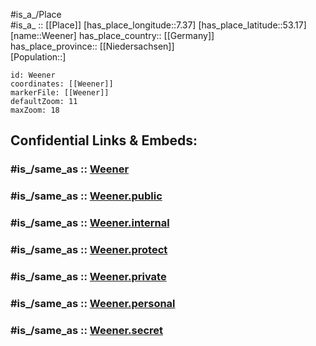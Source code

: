 ﻿---
confidential: public
isDeleted: false
location:
- 53.17
- 7.37
mapmarker: city
mapzoom:
- 7
- 12
SpocWebEntityId: 35475
tags:
- geo/City
type: City
---

#is_a_/Place  
#is_a_ :: [[Place]] 
[has_place_longitude::7.37] 
[has_place_latitude::53.17] 
[name::Weener] 
has_place_country:: [[Germany]]  
has_place_province:: [[Niedersachsen]]  
[Population::] 



```leaflet
id: Weener
coordinates: [[Weener]] 
markerFile: [[Weener]] 
defaultZoom: 11 
maxZoom: 18
```


## Confidential Links & Embeds: 

### #is_/same_as :: [Weener](/_Standards/Earth/Continent/Europe/Europe~Central/Germany/Germany~West/Niedersachsen/counties~Niedersachsen/Leer/cities~Leer/Weener.md) 

### #is_/same_as :: [Weener.public](/_public/Earth/Continent/Europe/Europe~Central/Germany/Germany~West/Niedersachsen/counties~Niedersachsen/Leer/cities~Leer/Weener.public.md) 

### #is_/same_as :: [Weener.internal](/_internal/Earth/Continent/Europe/Europe~Central/Germany/Germany~West/Niedersachsen/counties~Niedersachsen/Leer/cities~Leer/Weener.internal.md) 

### #is_/same_as :: [Weener.protect](/_protect/Earth/Continent/Europe/Europe~Central/Germany/Germany~West/Niedersachsen/counties~Niedersachsen/Leer/cities~Leer/Weener.protect.md) 

### #is_/same_as :: [Weener.private](/_private/Earth/Continent/Europe/Europe~Central/Germany/Germany~West/Niedersachsen/counties~Niedersachsen/Leer/cities~Leer/Weener.private.md) 

### #is_/same_as :: [Weener.personal](/_personal/Earth/Continent/Europe/Europe~Central/Germany/Germany~West/Niedersachsen/counties~Niedersachsen/Leer/cities~Leer/Weener.personal.md) 

### #is_/same_as :: [Weener.secret](/_secret/Earth/Continent/Europe/Europe~Central/Germany/Germany~West/Niedersachsen/counties~Niedersachsen/Leer/cities~Leer/Weener.secret.md)

